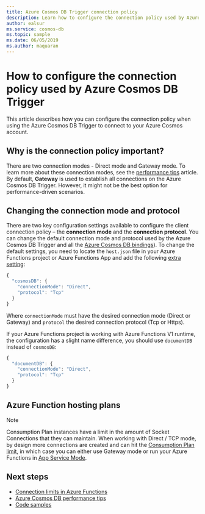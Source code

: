 ```yaml
---
title: Azure Cosmos DB Trigger connection policy
description: Learn how to configure the connection policy used by Azure Cosmos DB Trigger
author: ealsur
ms.service: cosmos-db
ms.topic: sample
ms.date: 06/05/2019
ms.author: maquaran
---
```


# How to configure the connection policy used by Azure Cosmos DB Trigger

This article describes how you can configure the connection policy when using the Azure Cosmos DB Trigger to connect to your Azure Cosmos account.

## Why is the connection policy important?

There are two connection modes - Direct mode and Gateway mode. To learn more about these connection modes, see the [performance tips](./performance-tips.md#networking) article. By default, **Gateway** is used to establish all connections on the Azure Cosmos DB Trigger. However, it might not be the best option for performance-driven scenarios.

## Changing the connection mode and protocol

There are two key configuration settings available to configure the client connection policy – the **connection mode** and the **connection protocol**. You can change the default connection mode and protocol used by the Azure Cosmos DB Trigger and all the [Azure Cosmos DB bindings](../azure-functions/functions-bindings-cosmosdb-v2.md#output)). To change the default settings, you need to locate the `host.json` file in your Azure Functions project or Azure Functions App and add the following [extra setting](../azure-functions/functions-bindings-cosmosdb-v2.md#hostjson-settings):

```js
{
  "cosmosDB": {
    "connectionMode": "Direct",
    "protocol": "Tcp"
  }
}
```

Where `connectionMode` must have the desired connection mode (Direct or Gateway) and `protocol` the desired connection protocol (Tcp or Https). 

If your Azure Functions project is working with Azure Functions V1 runtime, the configuration has a slight name difference, you should use `documentDB` instead of `cosmosDB`:

```js
{
  "documentDB": {
    "connectionMode": "Direct",
    "protocol": "Tcp"
  }
}
```

## Azure Function hosting plans

> [!NOTE]
> Consumption Plan instances have a limit in the amount of Socket Connections that they can maintain. When working with Direct / TCP mode, by design more connections are created and can hit the [Consumption Plan limit](../azure-functions/manage-connections.md#connection-limit), in which case you can either use Gateway mode or run your Azure Functions in [App Service Mode](../azure-functions/functions-scale.md#app-service-plan).

## Next steps

* [Connection limits in Azure Functions](../azure-functions/manage-connections.md#connection-limit)
* [Azure Cosmos DB performance tips](./performance-tips.md)
* [Code samples](https://github.com/ealsur/serverless-recipes/tree/master/connectionmode)
